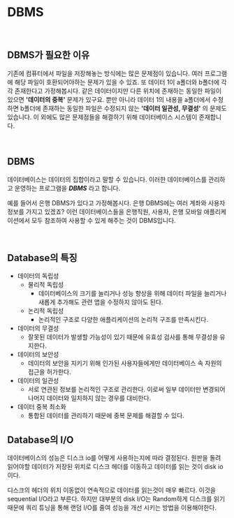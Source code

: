 # DBMS

<br>

## DBMS가 필요한 이유
기존에 컴퓨터에서 파일을 저장해놓는 방식에는 많은 문제점이 있습니다. 여러 프로그램에 해당 파일이 호환되어야하는 문제가 있을 수 있죠. 또 데이터 1이 a폴더와 b폴더에 각각 존재한다고 가정해봅시다. 같은 데이터이지만 다른 위치에 존재하는 동일한 파일이 있으면 __'데이터의 중복'__ 문제가 있구요. 뿐만 아니라 데이터 1의 내용을 a폴더에서 수정하면 b폴더에 존재하는 동일한 파일은 수정되지 않는 __'데이터 일관성, 무결성'__ 의 문제도 있습니다. 이 외에도 많은 문제점들을 해결하기 위해 데이터베이스 시스템이 존재합니다.

<br>

## DBMS
데이터베이스는 데이터의 집합이라고 말할 수 있습니다. 이러한 데이터베이스를 관리하고 운영하는 프로그램을 ___DBMS___ 라고 합니다. 

예를 들어서 은행 DBMS가 있다고 가정해봅시다. 은행 DBMS에는 여러 계좌와 사용자 정보를 가지고 있겠죠? 이런 데이터베이스들을 은행직원, 사용자, 은행 모바일 애플리케이션에서 모두 참조하여 사용할 수 있게 해주는 것이 DBMS입니다. 

<br>

## Database의 특징

- 데이터의 독립성
    - 물리적 독립성
        - 데이터베이스의 크기를 늘리거나 성능 향상을 위해 데이터 파일을 늘리거나 새롭게 추가해도 관련 앱을 수정하지 않아도 된다.
    - 논리적 독립성
        - 논리적인 구조로 다양한 애플리케이션의 논리적 구조를 만족시킨다.
- 데이터의 무결성
    - 잘못된 데이터가 발생할 가능성이 있기 때문에 유효성 검사를 통해 무결성을 유지한다.
- 데이터의 보안성
    - 데이터의 보안을 지키기 위해 인가된 사용자들에게만 데이터베이스 속 자원의 접근을 허가한다.
- 데이터의 일관성
    - 서로 연관된 정보를 논리적인 구조로 관리한다. 이로써 일부 데이터만 변경되어 나머지 데이터와 일치하지 않는 경우를 대비한다.
- 데이터 중복 최소화
    - 통합된 데이터를 관리하기 때문에 중복 문제를 해결할 수 있다.

## Database의 I/O
데이터베이스의 성능은 디스크 io를 어떻게 사용하는지에 따라 결정된다. 원판을 돌려 읽어야할 데이터가 저장된 위치로 디스크 헤더를 이동하고 데이터를 읽는 것이 disk io이다.

디스크의 헤더의 위치 이동없이 연속적으로 데이터를 읽는것이 매우 빠르다. 이것을 sequential I/O라고 부른다. 하지만 대부분의 disk I/O는 Random하게 디스크를 읽기 때문에 쿼리 튜닝을 통해 랜덤 I/O를 줄여 성능을 개선 시키는 방법을 이용해야한다.
